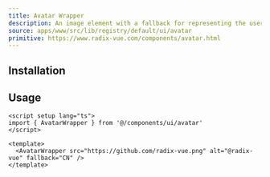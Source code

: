 ```yaml
---
title: Avatar Wrapper
description: An image element with a fallback for representing the user.
source: apps/www/src/lib/registry/default/ui/avatar
primitive: https://www.radix-vue.com/components/avatar.html
---
```


<ComponentPreview name="AvatarWrapperDemo" />

## Installation

<TabPreview name="CLI">
<template #CLI>

```bash
npx shadcn-vue@latest add wrapper-avatar
```
</template>
<template #Manual>

<Steps>

### Create new component (ex: `@/components/ui/avatar/AvatarWrapper.vue`) and copy and paste the following code into your project

```vue
<script setup lang="ts">
import type { HTMLAttributes } from 'vue'
import { Avatar, AvatarFallback, AvatarImage } from '@/components/ui/avatar'
import { cn } from '@/lib/utils'
import { avatarVariant, type AvatarVariants } from '.'

const props = withDefaults(
  defineProps<{
    class?: HTMLAttributes['class']
    size?: AvatarVariants['size']
    shape?: AvatarVariants['shape']
    fallback: string
    src?: string
    alt?: string
  }>(),
  {
    size: 'sm',
    shape: 'circle',
    fallback: 'AX',
  },
)
</script>

<template>
  <Avatar :class="cn(avatarVariant({ size, shape }), props.class)">
    <slot>
      <AvatarImage v-if="src" :src="src" :alt="alt || src" />
      <AvatarFallback>{{ fallback }}</AvatarFallback>
    </slot>
  </Avatar>
</template>
```

### Import and use that new component into project

```vue
<script setup lang="ts">
import AvatarWrapper from '@/components/ui/avatar/AvatarWrapper'
</script>

<template>
  <AvatarWrapper src="https://github.com/radix-vue.png" alt="@radix-vue" fallback="CN" />
</template>
```
</Steps>

</template>
</TabPreview>

## Usage

```vue
<script setup lang="ts">
import { AvatarWrapper } from '@/components/ui/avatar'
</script>

<template>
  <AvatarWrapper src="https://github.com/radix-vue.png" alt="@radix-vue" fallback="CN" />
</template>
```
